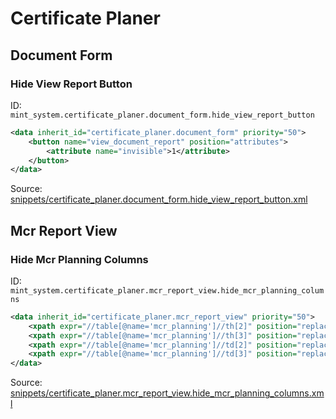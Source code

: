 # Certificate Planer

## Document Form

### Hide View Report Button

ID: `mint_system.certificate_planer.document_form.hide_view_report_button`

```xml
<data inherit_id="certificate_planer.document_form" priority="50">
    <button name="view_document_report" position="attributes">
        <attribute name="invisible">1</attribute>
    </button>
</data>

```
Source: [snippets/certificate_planer.document_form.hide_view_report_button.xml](https://github.com/Mint-System/Odoo-Build/tree/main/snippets/certificate_planer.document_form.hide_view_report_button.xml)

## Mcr Report View

### Hide Mcr Planning Columns

ID: `mint_system.certificate_planer.mcr_report_view.hide_mcr_planning_columns`

```xml
<data inherit_id="certificate_planer.mcr_report_view" priority="50">
    <xpath expr="//table[@name='mcr_planning']//th[2]" position="replace"/>
    <xpath expr="//table[@name='mcr_planning']//th[3]" position="replace"/>
    <xpath expr="//table[@name='mcr_planning']//td[2]" position="replace"/>
    <xpath expr="//table[@name='mcr_planning']//td[3]" position="replace"/>
</data>

```
Source: [snippets/certificate_planer.mcr_report_view.hide_mcr_planning_columns.xml](https://github.com/Mint-System/Odoo-Build/tree/main/snippets/certificate_planer.mcr_report_view.hide_mcr_planning_columns.xml)


